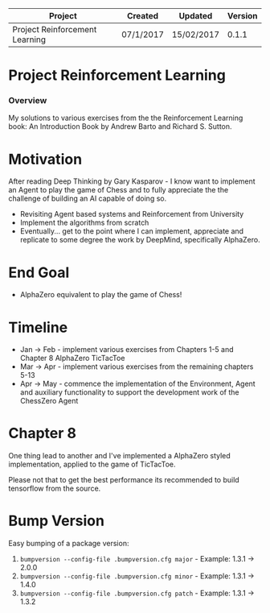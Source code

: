 
| Project                        | Created   | Updated    | Version |
|--------------------------------|-----------|------------|---------|
| Project Reinforcement Learning | 07/1/2017 | 15/02/2017 | 0.1.1   |

# Project Reinforcement Learning

### Overview

My solutions to various exercises from the the Reinforcement Learning book: An Introduction Book by Andrew Barto and Richard S. Sutton.

# Motivation

After reading Deep Thinking by Gary Kasparov - I know want to implement an Agent to play the game of Chess and to fully appreciate the the challenge of building an AI capable of doing so.

*   Revisiting Agent based systems and Reinforcement from University
*   Implement the algorithms from scratch
*   Eventually... get to the point where I can implement, appreciate and replicate to some degree the work by DeepMind, specifically AlphaZero.

# End Goal

*   AlphaZero equivalent to play the game of Chess!

# Timeline

*   Jan -> Feb - implement various exercises from Chapters 1-5 and Chapter 8 AlphaZero TicTacToe
*   Mar -> Apr - implement various exercises from the remaining chapters 5-13
*   Apr -> May - commence the implementation of the Environment, Agent and auxiliary functionality to support the development work of the ChessZero Agent

# Chapter 8

One thing lead to another and I've implemented a AlphaZero styled implementation, applied to the game of TicTacToe.

Please not that to get the best performance its recommended to build tensorflow from the source.

# Bump Version

Easy bumping of a package version:

1.  ``` bumpversion --config-file .bumpversion.cfg major ``` - Example: 1.3.1 -> 2.0.0
2.  ``` bumpversion --config-file .bumpversion.cfg minor ``` - Example: 1.3.1 -> 1.4.0
3.  ``` bumpversion --config-file .bumpversion.cfg patch ``` - Example: 1.3.1 -> 1.3.2
